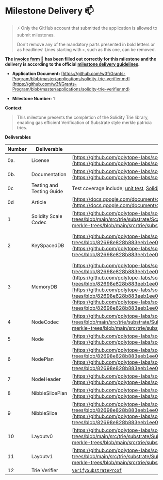 # Milestone Delivery :mailbox:

> ⚡ Only the GitHub account that submitted the application is allowed to submit milestones. 
> 
> Don't remove any of the mandatory parts presented in bold letters or as headlines! Lines starting with `>`, such as this one, can be removed.

**The [invoice form :pencil:](https://docs.google.com/forms/d/e/1FAIpQLSfmNYaoCgrxyhzgoKQ0ynQvnNRoTmgApz9NrMp-hd8mhIiO0A/viewform) has been filled out correctly for this milestone and the delivery is according to the official [milestone delivery guidelines](https://github.com/w3f/Grants-Program/blob/master/docs/Support%20Docs/milestone-deliverables-guidelines.md).**  

* **Application Document:** [https://github.com/w3f/Grants-Program/blob/master/applications/solidity-trie-verifier.md](https://github.com/w3f/Grants-Program/blob/master/applications/solidity-trie-verifier.md) 

* **Milestone Number:** 1

**Context**
> This milestone presents the completion of the Solidity Trie library, enabling gas efficient Verification of Substrate style merkle patricia tries.

**Deliverables**

| Number | Deliverable | Link | Notes |
| ------------- | ------------- | ------------- |------------- |
| 0a. | License | [https://github.com/polytope-labs/solidity-merkle-trees/blob/merkle-patricia-trie/LICENSE](https://github.com/polytope-labs/solidity-merkle-trees/blob/main/LICENSE) | Apache 2.0 | 
| 0b.  | Documentation |[https://github.com/polytope-labs/solidity-merkle-trees#merkle-patricia-trie](https://github.com/polytope-labs/solidity-merkle-trees#merkle-patricia-trie)| |
| 0c | Testing and Testing Guide | Test coverage include; [unit test](https://github.com/polytope-labs/solidity-merkle-trees/blob/main/forge/src/merkle_patricia.rs), [Solidity](https://github.com/polytope-labs/solidity-merkle-trees/blob/main/test/MerklePatricia.t.sol) and [Fuzz Test](https://github.com/polytope-labs/solidity-merkle-trees/blob/main/forge/fuzz/src/lib.rs) | |
| 0d | Article |  [https://docs.google.com/document/d/1ZWzVbbYk4Yal4t_cBmoyPfDjSmS8egV9nnrOJq7DOII/edit](https://docs.google.com/document/d/1ZWzVbbYk4Yal4t_cBmoyPfDjSmS8egV9nnrOJq7DOII/edit) | |
| 1 | Solidity Scale Codec | [https://github.com/polytope-labs/solidity-merkle-trees/blob/main/src/trie/substrate/ScaleCodec.sol](https://github.com/polytope-labs/solidity-merkle-trees/blob/main/src/trie/substrate/ScaleCodec.sol) | This includes functionality to decode the [`Nodekind`](https://github.com/polytope-labs/solidity-merkle-trees/blob/82698e828b883eeb1ee0f658956c0c0ad26f5f49/src/trie/Node.sol#L9) enums using [`decodeNodeKind`](https://github.com/polytope-labs/solidity-merkle-trees/blob/82698e828b883eeb1ee0f658956c0c0ad26f5f49/src/trie/substrate/SubstrateTrieDB.sol#L25), the [`ByteSlice`](https://github.com/polytope-labs/solidity-merkle-trees/blob/82698e828b883eeb1ee0f658956c0c0ad26f5f49/src/trie/Bytes.sol#L7) can be utilized for decoding `Vec<Vec<u8>>` as earlier [discussed](https://github.com/w3f/Grants-Program/pull/1481#issuecomment-1409013021). |
| 2 | KeySpacedDB | [https://github.com/polytope-labs/solidity-merkle-trees/blob/82698e828b883eeb1ee0f658956c0c0ad26f5f49/src/MerklePatricia.sol#L99](https://github.com/polytope-labs/solidity-merkle-trees/blob/82698e828b883eeb1ee0f658956c0c0ad26f5f49/src/MerklePatricia.sol#L99) | Optimized as [https://github.com/polytope-labs/solidity-merkle-trees/blob/82698e828b883eeb1ee0f658956c0c0ad26f5f49/src/MerklePatricia.sol#L106](https://github.com/polytope-labs/solidity-merkle-trees/blob/82698e828b883eeb1ee0f658956c0c0ad26f5f49/src/MerklePatricia.sol#L106) in `ReadChildProofCheck` |
| 3 | MemoryDB | [https://github.com/polytope-labs/solidity-merkle-trees/blob/82698e828b883eeb1ee0f658956c0c0ad26f5f49/src/MerklePatricia.sol#L37](https://github.com/polytope-labs/solidity-merkle-trees/blob/82698e828b883eeb1ee0f658956c0c0ad26f5f49/src/MerklePatricia.sol#L37), [https://github.com/polytope-labs/solidity-merkle-trees/blob/82698e828b883eeb1ee0f658956c0c0ad26f5f49/src/trie/TrieDB.sol#L8](https://github.com/polytope-labs/solidity-merkle-trees/blob/82698e828b883eeb1ee0f658956c0c0ad26f5f49/src/trie/TrieDB.sol#L8)| We have replaced the MemoryDB which would have been a hashmap with an in-memory array because it is much cheaper to lookup items in an in-memory array as compared to using a mapping. Solidity does not support in-memory mappings, and they can only be created in storage. With this change, we have successfully reduced the storage costs and improved the overall efficiency. |
| 4 | NodeCodec | [https://github.com/polytope-labs/solidity-merkle-trees/blob/main/src/trie/substrate/SubstrateTrieDB.sol](https://github.com/polytope-labs/solidity-merkle-trees/blob/main/src/trie/substrate/SubstrateTrieDB.sol) | |
| 5 | Node | [https://github.com/polytope-labs/solidity-merkle-trees/blob/main/src/trie/Node.sol#L9](https://github.com/polytope-labs/solidity-merkle-trees/blob/main/src/trie/Node.sol#L9) | |
| 6 | NodePlan | [https://github.com/polytope-labs/solidity-merkle-trees/blob/82698e828b883eeb1ee0f658956c0c0ad26f5f49/src/trie/Node.sol#L26](https://github.com/polytope-labs/solidity-merkle-trees/blob/82698e828b883eeb1ee0f658956c0c0ad26f5f49/src/trie/Node.sol#L26) | |
| 7 | NodeHeader | [https://github.com/polytope-labs/solidity-merkle-trees/blob/main/src/trie/Node.sol](https://github.com/polytope-labs/solidity-merkle-trees/blob/main/src/trie/Node.sol) | |
| 8 | NibbleSlicePlan | [https://github.com/polytope-labs/solidity-merkle-trees/blob/main/src/trie/NibbleSlice.sol#L10](https://github.com/polytope-labs/solidity-merkle-trees/blob/main/src/trie/NibbleSlice.sol#L10) | |
| 9 | NibbleSlice | [https://github.com/polytope-labs/solidity-merkle-trees/blob/82698e828b883eeb1ee0f658956c0c0ad26f5f49/src/trie/NibbleSlice.sol#L5](https://github.com/polytope-labs/solidity-merkle-trees/blob/82698e828b883eeb1ee0f658956c0c0ad26f5f49/src/trie/NibbleSlice.sol#L5)| |
| 10 | Layoutv0 | [https://github.com/polytope-labs/solidity-merkle-trees/blob/main/src/trie/substrate/SubstrateTrieDB.sol](https://github.com/polytope-labs/solidity-merkle-trees/blob/main/src/trie/substrate/SubstrateTrieDB.sol) | |
| 11 | Layoutv1 | [https://github.com/polytope-labs/solidity-merkle-trees/blob/main/src/trie/substrate/SubstrateTrieDB.sol](https://github.com/polytope-labs/solidity-merkle-trees/blob/main/src/trie/substrate/SubstrateTrieDB.sol) | |
| 12 | Trie Verifier | [`VerifySubstrateProof`](https://github.com/polytope-labs/solidity-merkle-trees/blob/82698e828b883eeb1ee0f658956c0c0ad26f5f49/src/MerklePatricia.sol#L31) | | 
